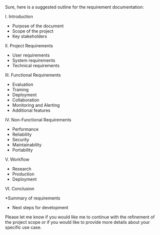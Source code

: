 Sure, here is a suggested outline for the requirement documentation:

I. Introduction

* Purpose of the document
* Scope of the project
* Key stakeholders

II. Project Requirements

* User requirements
* System requirements
* Technical requirements

III. Functional Requirements

* Evaluation
* Training
* Deployment
* Collaboration
* Monitoring and Alerting
* Additional features

IV. Non-Functional Requirements

* Performance
* Reliability
* Security
* Maintainability
* Portability

V. Workflow

* Research
* Production
* Deployment

VI. Conclusion

*Summary of requirements
* Next steps for development

Please let me know if you would like me to continue with the refinement of the project scope or if you would like to provide more details about your specific use case.